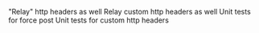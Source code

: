 "Relay" http headers as well
Relay custom http headers as well
Unit tests for force post
Unit tests for custom http headers
